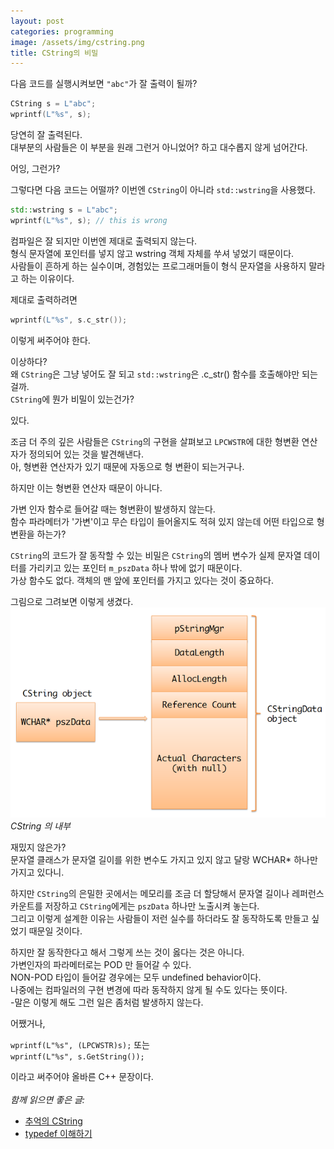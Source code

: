 ```yaml
---
layout: post
categories: programming
image: /assets/img/cstring.png
title: CString의 비밀
---
```


다음 코드를 실행시켜보면 `"abc"`가 잘 출력이 될까?

```c++
CString s = L"abc";
wprintf(L"%s", s);
```

당연히 잘 출력된다.  
대부분의 사람들은 이 부분을 원래 그런거 아니었어? 하고 대수롭지 않게 넘어간다.

어잉, 그런가?

그렇다면 다음 코드는 어떨까? 이번엔 `CString`이 아니라 `std::wstring`을 사용했다.

```c++
std::wstring s = L"abc";
wprintf(L"%s", s); // this is wrong
```

컴파일은 잘 되지만 이번엔 제대로 출력되지 않는다.  
형식 문자열에 포인터를 넣지 않고 wstring 객체 자체를 쑤셔 넣었기 때문이다.  
사람들이 흔하게 하는 실수이며, 경험있는 프로그래머들이 형식 문자열을 사용하지 말라고 하는 이유이다.

제대로 출력하려면
```c++
wprintf(L"%s", s.c_str());
```

이렇게 써주어야 한다.

이상하다?  
왜 `CString`은 그냥 넣어도 잘 되고 `std::wstring`은 .c_str() 함수를 호출해야만 되는걸까.  
`CString`에 뭔가 비밀이 있는건가?

있다.

조금 더 주의 깊은 사람들은 `CString`의 구현을 살펴보고 `LPCWSTR`에 대한 형변환 연산자가 정의되어 있는 것을 발견해낸다.  
아, 형변환 연산자가 있기 때문에 자동으로 형 변환이 되는거구나.

하지만 이는 형변환 연산자 때문이 아니다.

가변 인자 함수로 들어갈 때는 형변환이 발생하지 않는다.  
함수 파라메터가 '가변'이고 무슨 타입이 들어올지도 적혀 있지 않는데 어떤 타입으로 형변환을 하는가?

`CString`의 코드가 잘 동작할 수 있는 비밀은 `CString`의 멤버 변수가 실제 문자열 데이터를 가리키고 있는 포인터 `m_pszData` 하나 밖에 없기 때문이다.  
가상 함수도 없다. 객체의 맨 앞에 포인터를 가지고 있다는 것이 중요하다.

그림으로 그려보면 이렇게 생겼다.  
![CString의 내부](/assets/img/cstring.png)  
*CString 의 내부*

재밌지 않은가?  
문자열 클래스가 문자열 길이를 위한 변수도 가지고 있지 않고 달랑 WCHAR* 하나만 가지고 있다니.

하지만 `CString`의 은밀한 곳에서는 메모리를 조금 더 할당해서 문자열 길이나 레퍼런스 카운트를 저장하고 `CString`에게는 `pszData` 하나만 노출시켜 놓는다.  
그리고 이렇게 설계한 이유는 사람들이 저런 실수를 하더라도 잘 동작하도록 만들고 싶었기 때문일 것이다.

하지만 잘 동작한다고 해서 그렇게 쓰는 것이 옳다는 것은 아니다.  
가변인자의 파라메터로는 POD 만 들어갈 수 있다.  
NON-POD 타입이 들어갈 경우에는 모두 undefined behavior이다.  
나중에는 컴파일러의 구현 변경에 따라 동작하지 않게 될 수도 있다는 뜻이다.  
-말은 이렇게 해도 그런 일은 좀처럼 발생하지 않는다.

어쨌거나,

`wprintf(L"%s", (LPCWSTR)s);` 또는  
`wprintf(L"%s", s.GetString());`

이라고 써주어야 올바른 C++ 문장이다.
<br>
<br>
*함께 읽으면 좋은 글:*
* [추억의 CString](/essay/2022/07/27/cstring-pragmatic-programmer.html)
* [typedef 이해하기](/programming/2011/01/04/typedef-이해하기.html)